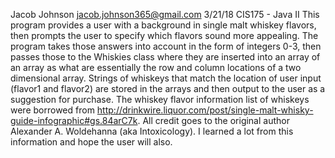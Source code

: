 Jacob Johnson
jacob.johnson365@gmail.com
3/21/18
CIS175 - Java II
This program provides a user with a background in single malt whiskey flavors, then 
prompts the user to specify which flavors sound more appealing.  The program takes those
answers into account in the form of integers 0-3, then passes those to the Whiskies class
where they are inserted into an array of an array as what are essentially the row and 
column locations of a two dimensional array.  Strings of whiskeys that match the location 
of user input (flavor1 and flavor2) are stored in the arrays and then output to the user
as a suggestion for purchase.  The whiskey flavor information list of whiskeys were borrowed 
from http://drinkwire.liquor.com/post/single-malt-whisky-guide-infographic#gs.84arC7k. All 
credit goes to the original author Alexander A. Woldehanna (aka Intoxicology). I learned a lot
from this information and hope the user will also.  

